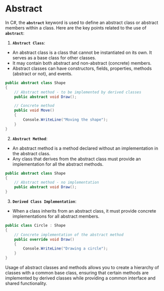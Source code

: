 # Abstract

In C#, the **`abstract`** keyword is used to define an abstract class or abstract members within a class. Here are the key points related to the use of **`abstract`**:

1. **`Abstract Class`**:
* An abstract class is a class that cannot be instantiated on its own. It serves as a base class for other classes.
* It may contain both abstract and non-abstract (concrete) members.
* Abstract classes can have constructors, fields, properties, methods (abstract or not), and events.

```csharp
public abstract class Shape
{
    // Abstract method - to be implemented by derived classes
    public abstract void Draw();

    // Concrete method
    public void Move()
    {
        Console.WriteLine("Moving the shape");
    }
}
```

2. **`Abstract Method`**:
* An abstract method is a method declared without an implementation in the abstract class.
* Any class that derives from the abstract class must provide an implementation for all the abstract methods.

```csharp
public abstract class Shape
{
    // Abstract method - no implementation
    public abstract void Draw();
}
```

3. **`Derived Class Implementation`**:
* When a class inherits from an abstract class, it must provide concrete implementations for all abstract members.

```csharp
public class Circle : Shape
{
    // Concrete implementation of the abstract method
    public override void Draw()
    {
        Console.WriteLine("Drawing a circle");
    }
}
```

Usage of abstract classes and methods allows you to create a hierarchy of classes with a common base class, ensuring that certain methods are implemented by derived classes while providing a common interface and shared functionality.
